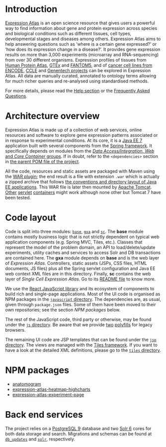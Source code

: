 # Introduction
[Expression Atlas](https://www.ebi.ac.uk/gxa) is an open science resource that gives users a powerful way to find information about gene and protein expression across species and biological conditions such as different tissues, cell types, developmental stages and diseases among others. Expression Atlas aims to help answering questions such as ‘where is a certain gene expressed?’ or ‘how does its expression change in a disease?’. It provides gene expression results on more than 3,000 experiments (microarray and RNA-sequencing) from over 30 different organisms. Expression profiles of tissues from [Human Protein Atlas](https://www.ebi.ac.uk/gxa/experiments/E-PROT-3), [GTEx](https://www.ebi.ac.uk/gxa/experiments/E-MTAB-5214) and [FANTOM5](https://www.ebi.ac.uk/gxa/experiments?experimentSet=FANTOM5), and of [cancer cell lines from ENCODE](https://www.ebi.ac.uk/gxa/experiments?experimentSet=ENCODE), [CCLE](https://www.ebi.ac.uk/gxa/experiments/E-MTAB-2770) and [Genentech projects](https://www.ebi.ac.uk/gxa/experiments/E-GEOD-75431) can be explored in Expression Atlas. All data are manually curated, annotated to ontology terms allowing for much richer queries and re-analysed using standardised methods.

For more details, please read the [Help section](https://www.ebi.ac.uk/gxa/help/index.html) or the [Frequently Asked Questions](https://www.ebi.ac.uk/gxa/FAQ.html).

# Architecture overview
Expression Atlas is made up of a collection of web services, online resources and software to explore gene expression patterns associated or in response to experimental conditions. At its core, it is a [Java EE 7](http://docs.oracle.com/javaee/7/index.html) application built with several components from the [Spring framework](http://projects.spring.io/spring-framework/). It specifically depends on modules from the [*Data Access/Integration*, *Web* and *Core Container* groups](http://docs.spring.io/spring-framework/docs/current/spring-framework-reference/html/overview.html#overview-modules). If in doubt, refer to the `<dependencies>` section in [the parent POM file of the project](https://github.com/gxa/atlas/blob/master/pom.xml).

All the code, resources and static assets are packaged with Maven using the [WAR plugin](https://maven.apache.org/plugins/maven-war-plugin/); the end result is a file with extension `.war` which is actually a zipped archive that follows [the conventions and directory layout of Java EE applications](https://docs.oracle.com/javaee/7/tutorial/packaging003.htm#BCGGCCHE). This WAR file is later then mounted by [Apache Tomcat](http://tomcat.apache.org/). [Other](https://www.eclipse.org/jetty/) [servlet](https://javaee.github.io/glassfish/) [containers](http://undertow.io/) might work although none other but Tomcat 7 have been tested.

# Code layout
Code is split into three modules: [`base`](https://github.com/gxa/atlas/tree/master/base), [`gxa`](https://github.com/gxa/atlas/tree/master/gxa) and [`sc`](https://github.com/gxa/atlas/tree/master/sc). The **base** module contains mostly business logic that is not strictly dependent on typical web application components (e.g. Spring MVC, Tiles, etc.). Classes that represent the model of the problem domain, an API to load/delete/update experiments, utility caches and services to access Solr and DB transactions are contained here. The **gxa** module depends on **base** and is the web layer of *Expression Atlas*. Controllers, static assets (JSPs, CSS files, HTML documents, JS files) plus all the Spring servlet configuration and Java EE web context XML files are in this directory. Finally, **sc** contains the web layer of *Single Cell Expression Atlas*. Go to its [README file](https://github.com/gxa/atlas/blob/master/sc/README.md) to know more. 

We use the [React JavaScript library](https://reactjs.org/) and its ecosystem of components to build rich and single-page applications. Most of the UI code is organised as NPM packages in the [`javascript` directory](https://github.com/gxa/atlas/tree/master/gxa/src/main/javascript). The dependencies are, as usual, given through `package.json` files. Some of them have been moved to their own repositories; see the section *NPM packages* below.

The rest of the JavaScript code, third party or otherwise, may be found under the [`js` directory](https://github.com/gxa/atlas/tree/master/gxa/src/main/webapp/resources/js). Be aware that we provide [two](https://github.com/gxa/atlas/blob/master/gxa/src/main/webapp/resources/js/lib/babel-polyfill.min.js) [polyfills](https://github.com/gxa/atlas/blob/master/gxa/src/main/webapp/resources/js/lib/fetch-polyfill.min.js) for legacy browsers. 
 
The remaining UI code are JSP templates that can be found under the [`jsp` directory](https://github.com/gxa/atlas/tree/master/gxa/src/main/webapp/WEB-INF/jsp). The views are managed with the [Tiles framework](https://tiles.apache.org/). If you want to have a look at the detailed XML definitions, please go to the [`tiles` directory](https://github.com/gxa/atlas/tree/master/gxa/src/main/webapp/WEB-INF/tiles).
 
# NPM packages

- [anatomogram](https://www.npmjs.com/package/anatomogram)
- [expression-atlas-heatmap-highcharts](https://www.npmjs.com/package/expression-atlas-heatmap-highcharts)
- [expression-atlas-experiment-page](https://www.npmjs.com/package/expression-atlas-experiment-page)

# Back end services
The project relies on a [PostgreSQL 9](https://www.postgresql.org/) database and two [Solr 6](http://lucene.apache.org/solr/) cores for both data storage and search. Migrations and  schemas can be found at [`db_updates`](https://github.com/gxa/atlas/tree/master/atlas-misc/scripts/db_updates) and [`solr`](https://github.com/gxa/atlas/tree/master/atlas-misc/solr), respectively.

